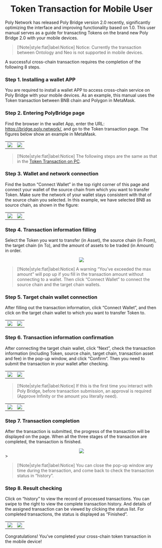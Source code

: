 <h1 align="center">Token Transaction for Mobile User</h1>

Poly Network has released Poly Bridge version 2.0 recently, significantly optimizing the interface and improving functionality based on 1.0. 
This user manual serves as a guide for transacting Tokens on the brand new Poly Bridge 2.0 with your mobile devices.

> [!Note|style:flat|label:Notice]
> Notice: Currently the transaction between Ontology and Neo is not supported in mobile devices.

A successful cross-chain transaction requires the completion of the following 8 steps.


### Step 1. Installing a wallet APP
You are required to install a wallet APP to access cross-chain service on Poly Bridge with your mobile devices. As an example, this manual uses the Token transaction between BNB chain and Polygon in MetaMask.


### Step 2. Entering PolyBridge page
Find the browser in the wallet App, enter the URL: https://bridge.poly.network/, and go to the Token transaction page. 
The figures below show an example in MetaMask.

<table><tr>
<td><img src=img_90.png border=0></td>
<td><img src=img_58.png border=0></td>
</tr></table>


> [!Note|style:flat|label:Notice]
> The following steps are the same as that in the [Token Transaction on PC](../../Core_Smart_Contract/User_Manuals/Token_Transaction.md).

### Step 3. Wallet and network connection
Find the button “Connect Wallet” in the top right corner of this page and connect your wallet of the source chain from which you want to transfer Token. 
Make sure the network of your wallet stays consistent with that of the source chain you selected. 
In this example, we have selected BNB as source chain, as shown in the figure:

<table><tr>
<td><img src=img_59.png border=0></td>
<td><img src=img_60.png border=0></td>
</tr></table>


### Step 4. Transaction information filling
Select the Token you want to transfer (in Asset), the source chain (in From), the target chain (in To), and the amount of assets to be traded (in Amount) in order.

<div align="center">
<img src="img_61.png"></div>

> [!Note|style:flat|label:Notice]
> A warning “You’ve exceeded the max amount” will pop up if you fill in the transaction amount without connecting to a wallet. 
> Then click “Connect Wallet” to connect the source chain and the target chain wallets.

### Step 5. Target chain wallet connection
After filling out the transaction information, click “Connect Wallet”, and then click on the target chain wallet to which you want to transfer Token to.

<table><tr>
<td><img src=img_62.png border=0></td>
<td><img src=img_63.png border=0></td>
</tr></table>



### Step 6. Transaction information confirmation
After connecting the target chain wallet, click “Next”, check the transaction information (including Token, source chain, target chain, transaction asset and fee) in the pop-up window, and click “Confirm”. 
Then you need to submit the transaction in your wallet after checking.

<table><tr>
<td><img src=img_64.png border=0></td>
<td><img src=img_65.png border=0></td>
</tr></table>

> [!Note|style:flat|label:Notice]
> If this is the first time you interact with Poly Bridge, before transaction submission, an approval is required (Approve Infinity or the amount you literally need).

<table><tr>
<td><img src=img_91.png border=0></td>
<td><img src=img_92.png border=0></td>
</tr></table>



### Step 7. Transaction completion
After the transaction is submitted, the progress of the transaction will be displayed on the page. 
When all the three stages of the transaction are completed, the transaction is finished. 

<div align="center">
<img src="img_93.png"></div>>

> [!Note|style:flat|label:Notice]
> You can close the pop-up window any time during the transaction, and come back to check the transaction status in “history”.


### Step 8. Result checking
Click on “history” to view the record of processed transactions. 
You can swipe to the right to view the complete transaction history. 
And details of the assigned transaction can be viewed by clicking the status list. 
For completed transactions, the status is displayed as “Finished”.

<table><tr>
<td><img src=img_69.png border=0></td>
<td><img src=img_70.png border=0></td>
</tr></table>

Congratulations! 
You’ve completed your cross-chain token transaction in the mobile device!